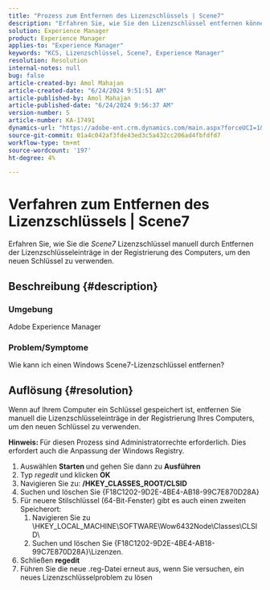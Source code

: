 ```yaml
---
title: "Prozess zum Entfernen des Lizenzschlüssels | Scene7"
description: "Erfahren Sie, wie Sie den Lizenzschlüssel entfernen können, indem Sie die Lizenzschlüsseleinträge manuell in der Registrierung des Computers entfernen, um den neuen Schlüssel zum Funktionieren zu bringen."
solution: Experience Manager
product: Experience Manager
applies-to: "Experience Manager"
keywords: "KCS, Lizenzschlüssel, Scene7, Experience Manager"
resolution: Resolution
internal-notes: null
bug: false
article-created-by: Amol Mahajan
article-created-date: "6/24/2024 9:51:51 AM"
article-published-by: Amol Mahajan
article-published-date: "6/24/2024 9:56:37 AM"
version-number: 5
article-number: KA-17491
dynamics-url: "https://adobe-ent.crm.dynamics.com/main.aspx?forceUCI=1&pagetype=entityrecord&etn=knowledgearticle&id=7ea2d65e-0f32-ef11-840a-6045bd02de5c"
source-git-commit: 01a4c042af3fde43ed3c5a432cc206ad4fbfdfd7
workflow-type: tm+mt
source-wordcount: '197'
ht-degree: 4%

---
```


# Verfahren zum Entfernen des Lizenzschlüssels | Scene7


Erfahren Sie, wie Sie die *Scene7* Lizenzschlüssel manuell durch Entfernen der Lizenzschlüsseleinträge in der Registrierung des Computers, um den neuen Schlüssel zu verwenden.

## Beschreibung {#description}


### <b>Umgebung</b>

Adobe Experience Manager



### <b>Problem/Symptome</b>

Wie kann ich einen Windows Scene7-Lizenzschlüssel entfernen?


## Auflösung {#resolution}


Wenn auf Ihrem Computer ein Schlüssel gespeichert ist, entfernen Sie manuell die Lizenzschlüsseleinträge in der Registrierung Ihres Computers, um den neuen Schlüssel zu verwenden.

<b>Hinweis: </b>Für diesen Prozess sind Administratorrechte erforderlich. Dies erfordert auch die Anpassung der Windows Registry.

1. Auswählen <b>Starten </b>und gehen Sie dann zu <b>Ausführen</b>
2. Typ *regedit* und klicken <b>OK</b>
3. Navigieren Sie zu: <b>/HKEY_CLASSES_ROOT/CLSID</b>
4. Suchen und löschen Sie {F18C1202-9D2E-4BE4-AB18-99C7E870D28A}
5. Für neuere Stilschlüssel (64-Bit-Fenster) gibt es auch einen zweiten Speicherort:
   1. Navigieren Sie zu \HKEY_LOCAL_MACHINE\SOFTWARE\Wow6432Node\Classes\CLSID\
   2. Suchen und löschen Sie {F18C1202-9D2E-4BE4-AB18-99C7E870D28A}\Lizenzen.
6. Schließen <b>regedit</b>
7. Führen Sie die neue .reg-Datei erneut aus, wenn Sie versuchen, ein neues Lizenzschlüsselproblem zu lösen

